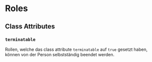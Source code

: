 # Roles

## Class Attributes

### `terminatable`

Rollen, welche das class attribute `terminatable` auf `true` gesetzt haben,
können von der Person selbstständig beendet werden.

